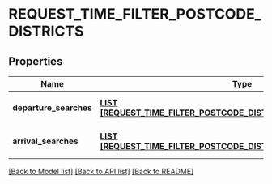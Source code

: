# REQUEST_TIME_FILTER_POSTCODE_DISTRICTS

## Properties
Name | Type | Description | Notes
------------ | ------------- | ------------- | -------------
**departure_searches** | [**LIST [REQUEST_TIME_FILTER_POSTCODE_DISTRICTS_DEPARTURE_SEARCH]**](RequestTimeFilterPostcodeDistrictsDepartureSearch.md) |  | [optional] [default to null]
**arrival_searches** | [**LIST [REQUEST_TIME_FILTER_POSTCODE_DISTRICTS_ARRIVAL_SEARCH]**](RequestTimeFilterPostcodeDistrictsArrivalSearch.md) |  | [optional] [default to null]

[[Back to Model list]](../README.md#documentation-for-models) [[Back to API list]](../README.md#documentation-for-api-endpoints) [[Back to README]](../README.md)



